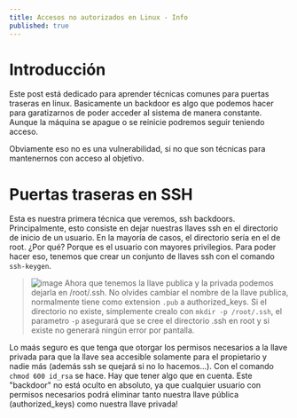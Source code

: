 ```yaml
---
title: Accesos no autorizados en Linux - Info
published: true
---
```


# [](#header-1)Introducción
Este post está dedicado para aprender técnicas comunes para puertas traseras en linux. Basicamente un backdoor es algo que podemos hacer para garatizarnos de poder acceder al sistema de manera constante. Aunque la máquina se apague o se reinicie podremos seguir teniendo acceso.

Obviamente eso no es una vulnerabilidad, si no que son técnicas para mantenernos con acceso al objetivo.
# [](#header-1) Puertas traseras en SSH
Esta es nuestra primera técnica que veremos, ssh backdoors.
Principalmente, esto consiste en dejar nuestras llaves ssh en el directorio de inicio de un usuario. En la mayoría de casos, el directorio sería en el de root. ¿Por qué? Porque es el usuario con mayores privilegios. Para poder hacer eso, tenemos que crear un conjunto de llaves ssh con el comando `ssh-keygen`.

> ![image](https://github.com/cerodah/blog/assets/82907557/2dfda856-50c8-4627-a567-7928c02a7abe)
Ahora que tenemos la llave publica y la privada podemos dejarla en /root/.ssh. No olvides cambiar el nombre de la llave publica, normalmente tiene como extension `.pub` a authorized_keys. Si el directorio no existe, simplemente crealo con `mkdir -p /root/.ssh`, el parametro `-p` asegurará que se cree el directorio .ssh en root y si existe no generará ningún error por pantalla.

Lo maás seguro es que tenga que otorgar los permisos necesarios a la llave privada para que la llave sea accesible solamente para el propietario y nadie más (además ssh se quejará si no lo hacemos...). Con el comando `chmod 600 id_rsa` se hace.
Hay que tener algo que en cuenta. Este "backdoor" no está oculto en absoluto, ya que cualquier usuario con permisos necesarios podrá eliminar tanto nuestra llave pública (authorized_keys) como nuestra llave privada!
